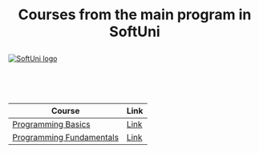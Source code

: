 # <p align="center"> Courses from the main program in SoftUni <p>

<a href="https://softuni.bg/trainings/courses" rel="Courses">  ![SoftUni logo][logo] <a/>

[logo]: https://nakov.com/wp-content/uploads/2012/03/Software-University-logo-horizontal.png "Logo Title Text 2"

<br/>
<br/>
<br/>

|**Course**|**Link**| 
|---|---|
|<a href="https://softuni.bg/trainings/3038/programming-basics-with-c-sharp-july-2020" > Programming Basics </a>   | <a href="https://softuni.bg/certificates/details/88165/e6b3380f"> Link</a> |
|<a href="https://softuni.bg/trainings/3135/csharp-fundamentals-september-2020"> Programming Fundamentals  </a>| <a href=""> Link</a> |
